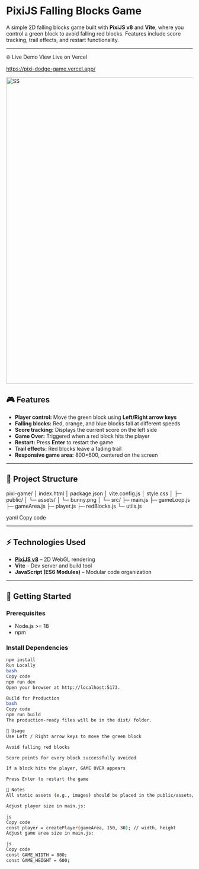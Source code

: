 # PixiJS Falling Blocks Game

A simple 2D falling blocks game built with **PixiJS v8** and **Vite**, where you control a green block to avoid falling red blocks. Features include score tracking, trail effects, and restart functionality.

---    
🌐 Live Demo
View Live on Vercel

https://pixi-dodge-game.vercel.app/

<img width="1326" height="828" alt="SS" src="https://github.com/user-attachments/assets/fa9ecea7-d66a-40f5-af99-ab532d1fdce1" />


## 🎮 Features

- **Player control:** Move the green block using **Left/Right arrow keys**  
- **Falling blocks:** Red, orange, and blue blocks fall at different speeds  
- **Score tracking:** Displays the current score on the left side  
- **Game Over:** Triggered when a red block hits the player  
- **Restart:** Press **Enter** to restart the game  
- **Trail effects:** Red blocks leave a fading trail  
- **Responsive game area:** 800×600, centered on the screen  

---

## 📂 Project Structure

pixi-game/
│ index.html
│ package.json
│ vite.config.js
│ style.css
│
├─ public/
│ └─ assets/
│ └─ bunny.png
│
└─ src/
├─ main.js
├─ gameLoop.js
├─ gameArea.js
├─ player.js
├─ redBlocks.js
└─ utils.js

yaml
Copy code

---

## ⚡ Technologies Used

- **[PixiJS v8](https://pixijs.com/)** – 2D WebGL rendering  
- **Vite** – Dev server and build tool  
- **JavaScript (ES6 Modules)** – Modular code organization  

---

## 🚀 Getting Started

### Prerequisites

- Node.js >= 18
- npm

### Install Dependencies

```bash
npm install
Run Locally
bash
Copy code
npm run dev
Open your browser at http://localhost:5173.

Build for Production
bash
Copy code
npm run build
The production-ready files will be in the dist/ folder.

📝 Usage
Use Left / Right arrow keys to move the green block

Avoid falling red blocks

Score points for every block successfully avoided

If a block hits the player, GAME OVER appears

Press Enter to restart the game

📌 Notes
All static assets (e.g., images) should be placed in the public/assets/ folder

Adjust player size in main.js:

js
Copy code
const player = createPlayer(gameArea, 150, 30); // width, height
Adjust game area size in main.js:

js
Copy code
const GAME_WIDTH = 800;
const GAME_HEIGHT = 600;
